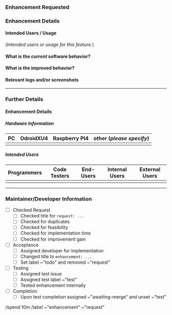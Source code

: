 <!-- These comments are not displayed in the final report. Further any subsection that is not needed, can be deleted. -->

### Enhancement Requested
<!-- Summarize the improvement this enhancement should provide precisely. -->
<!-- PLEASE SET THE TITLE TO "request: " -->

### Enhancement Details
#### Intended Users / Usage
(_Intended users or usage for this feature._)

#### What is the *current* software behavior?
<!-- What currently happens -->

#### What is the improved behavior?
<!-- What you want to have instead -->

#### Relevant logs and/or screenshots
<!--
  Paste any relevant logs or screenshots_)

  Please use code blocks (\`\`\`) to format console output, logs, and code as it's tough to read otherwise.

  If you can, link to the line of code that might be responsible for the problem.
-->

---

### Further Details
<!--Please fill out the form below by placing a `X` in the relevant column. This helps the developers and maintainers to access the required information faster. -->

#### Enhancement Details
##### Hardware Information
| PC | OdroidXU4 | Raspberry PI4 | other (_please specify_)  |
|:--:|:---------:|:-------------:|:-------------------------:|
|    |           |               |                           |

##### Intended Users
| Programmers | Code Testers | End-Users | Internal Users | External Users |
|:-----------:|:------------:|:---------:|:--------------:|:--------------:|
|             |              |           |                |                |

---

### Maintainer/Developer Information
<!-- THIS SECTION IS FOR THE PROJECT MAINTAINER ONLY!!!! -->

- [ ] Checked Request
  - [ ] Checked title for `request: ...`
  - [ ] Checked for duplicates
  - [ ] Checked for feasibility
  - [ ] Checked for implementation time
  - [ ] Checked for improvement gain
- [ ] Acceptance
  - [ ] Assigned developer for implementation
  - [ ] Changed title to `enhancement: ...`
  - [ ] Set label ~"todo" and removed ~"request"
- [ ] Testing
  - [ ] Assigned test issue
  - [ ] Assigned test label ~"test"
  - [ ] Tested enhancement internally
- [ ] Completion
  - [ ] Upon test completion assigned ~"awaiting-merge" and unset ~"test"

/spend 10m
/label ~"enhancement" ~"request"

